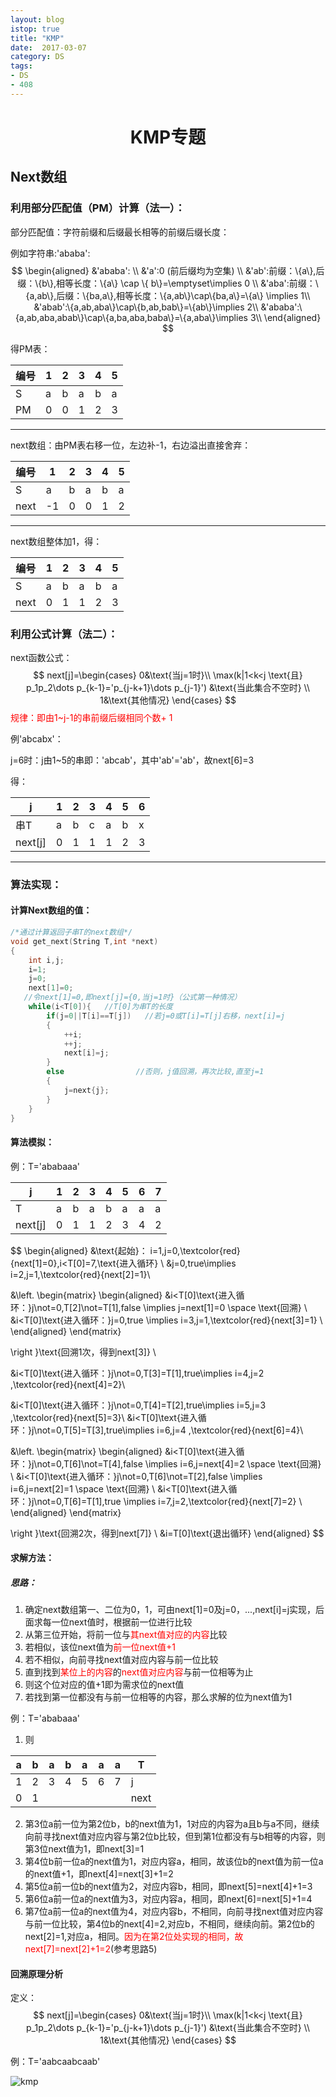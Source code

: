 ```yaml
---
layout: blog
istop: true
title: "KMP"
date:  2017-03-07
category: DS
tags:
- DS
- 408
---
```

# <center>KMP专题</center>

## Next数组

### 利用部分匹配值（PM）计算（法一）：

部分匹配值：字符前缀和后缀最长相等的前缀后缀长度：

例如字符串:'ababa': 
$$
\begin{aligned}
&'ababa': \\  
&'a':0 (前后缀均为空集) \\
&'ab':前缀：\{a\},后缀：\{b\},相等长度：\{a\} \cap \{ b\}=\emptyset\implies 0  \\
&'aba':前缀：\{a,ab\},后缀：\{ba,a\},相等长度：\{a,ab\}\cap\{ba,a\}=\{a\}  \implies 1\\
&'abab':\{a,ab,aba\}\cap\{b,ab,bab\}=\{ab\}\implies 2\\
&'ababa':\{a,ab,aba,abab\}\cap\{a,ba,aba,baba\}=\{a,aba\}\implies 3\\
\end{aligned}
$$

得PM表：

| 编号 | 1    | 2    | 3    | 4    | 5    |
| ---- | ---- | ---- | ---- | ---- | ---- |
| S    | a    | b    | a    | b    | a    |
| PM   | 0    | 0    | 1    | 2    | 3    |



---

next数组：由PM表右移一位，左边补-1，右边溢出直接舍弃：

| 编号 | 1    | 2    | 3    | 4    | 5    |
| ---- | ---- | ---- | ---- | ---- | ---- |
| S    | a    | b    | a    | b    | a    |
| next | -1   | 0    | 0    | 1    | 2    |

---

next数组整体加1，得：

| 编号 | 1    | 2    | 3    | 4    | 5    |
| ---- | ---- | ---- | ---- | ---- | ---- |
| S    | a    | b    | a    | b    | a    |
| next | 0    | 1    | 1    | 2    | 3    |



### 利用公式计算（法二）：

next函数公式：
$$
next[j]=\begin{cases}
0&\text{当j=1时}\\
\max(k|1<k<j \text{且} p_1p_2\dots p_{k-1}='p_{j-k+1}\dots p_{j-1}') &\text{当此集合不空时} \\
1&\text{其他情况}
\end{cases}
$$
<font color=red>规律：即由1~j-1的串前缀后缀相同个数+ 1</font>

例'abcabx'：

j=6时：j由1~5的串即：'abcab'，其中'ab'='ab'，故next[6]=3

得：

| j       | 1    | 2    | 3    | 4    | 5    | 6    |
| ------- | ---- | ---- | ---- | ---- | ---- | ---- |
| 串T     | a    | b    | c    | a    | b    | x    |
| next[j] | 0    | 1    | 1    | 1    | 2    | 3    |

---

### 算法实现：

#### 计算Next数组的值：

```c++
/*通过计算返回子串T的next数组*/
void get_next(String T,int *next)
{
    int i,j;
    i=1;
    j=0;
    next[1]=0;
   //令next[1]=0,即next[j]={0,当j=1时}（公式第一种情况）
    while(i<T[0]){   //T[0]为串T的长度
        if(j=0||T[i]==T[j])   //若j=0或T[i]=T[j]右移，next[i]=j
        {
            ++i;
            ++j;
            next[i]=j;
        }
        else				//否则，j值回溯，再次比较,直至j=1
        {
            j=next{j};
        }
    }
}
```

#### 算法模拟：

例：T='ababaaa'

| j       | 1    | 2    | 3    | 4    | 5    | 6    | 7    |
| ------- | ---- | ---- | ---- | ---- | ---- | ---- | ---- |
| T       | a    | b    | a    | b    | a    | a    | a    |
| next[j] | 0    | 1    | 1    | 2    | 3    | 4    | 2    |

$$
\begin{aligned}
&\text{起始}：
i=1,j=0,\textcolor{red}{next[1]=0},i<T[0]=7,\text{进入循环} \\
&j=0,true\implies i=2,j=1,\textcolor{red}{next[2]=1}\\

&\left.
\begin{matrix}
\begin{aligned}
   &i<T[0]\text{进入循环：}j\not=0,T[2]\not=T[1],false \implies j=next[1]=0 \space \text{回溯} \\
   &i<T[0]\text{进入循环：}j=0,true \implies i=3,j=1,\textcolor{red}{next[3]=1} \\
\end{aligned}
\end{matrix}

\right \}\text{回溯1次，得到next[3]} \\

&i<T[0]\text{进入循环：}j\not=0,T[3]=T[1],true\implies i=4,j=2 ,\textcolor{red}{next[4]=2}\\

&i<T[0]\text{进入循环：}j\not=0,T[4]=T[2],true\implies i=5,j=3 ,\textcolor{red}{next[5]=3}\\
&i<T[0]\text{进入循环：}j\not=0,T[5]=T[3],true\implies i=6,j=4 ,\textcolor{red}{next[6]=4}\\

&\left.
\begin{matrix}
\begin{aligned}
   &i<T[0]\text{进入循环：}j\not=0,T[6]\not=T[4],false \implies i=6,j=next[4]=2 \space \text{回溯} \\
   &i<T[0]\text{进入循环：}j\not=0,T[6]\not=T[2],false \implies i=6,j=next[2]=1 \space \text{回溯} \\
   &i<T[0]\text{进入循环：}j\not=0,T[6]=T[1],true \implies i=7,j=2,\textcolor{red}{next[7]=2} \\
\end{aligned}
\end{matrix}

\right \}\text{回溯2次，得到next[7]} \\
&i=T[0]\text{退出循环}
\end{aligned}
$$

#### 求解方法：

##### 思路：

1. 确定next数组第一、二位为0，1，可由next[1]=0及j=0，...,next[i]=j实现，后面求每一位next值时，根据前一位进行比较
2. 从第三位开始，将前一位与<font color=red>其next值对应的内容</font>比较
3. 若相似，该位next值为<font color=red>前一位next值+1</font>
4. 若不相似，向前寻找next值对应内容与前一位比较
5. 直到找到<font color=red>某位上的内容</font>的<font color=red>next值对应内容</font>与前一位相等为止
6. 则这个位对应的值+1即为需求位的next值
7. 若找到第一位都没有与前一位相等的内容，那么求解的位为next值为1

例：T='ababaaa'

1. 则

| a    | b    | a    | b    | a    | a    | a    | T    |
| ---- | ---- | ---- | ---- | ---- | ---- | ---- | ---- |
| 1    | 2    | 3    | 4    | 5    | 6    | 7    | j    |
| 0    | 1    |      |      |      |      |      | next |

2. 第3位a前一位为第2位b，b的next值为1，1对应的内容为a且b与a不同，继续向前寻找next值对应内容与第2位b比较，但到第1位都没有与b相等的内容，则第3位next值为1，即next[3]=1
3. 第4位b前一位a的next值为1，对应内容a，相同，故该位b的next值为前一位a的next值+1，即next[4]=next[3]+1=2
4. 第5位a前一位b的next值为2，对应内容b，相同，即next[5]=next[4]+1=3
5. 第6位a前一位a的next值为3，对应内容a，相同，即next[6]=next[5]+1=4
6. 第7位a前一位a的next值为4，对应内容b，不相同，向前寻找next值对应内容与前一位比较，第4位b的next[4]=2,对应b，不相同，继续向前。第2位b的next[2]=1,对应a，相同。<font color=red>因为在第2位处实现的相同，故next[7]=next[2]+1=2</font>(参考思路5)

#### 回溯原理分析

定义：
$$
next[j]=\begin{cases}
0&\text{当j=1时}\\
\max(k|1<k<j \text{且} p_1p_2\dots p_{k-1}='p_{j-k+1}\dots p_{j-1}') &\text{当此集合不空时} \\
1&\text{其他情况}
\end{cases}
$$

例：T='aabcaabcaab'

![kmp](https://github.com/Massters/Massters.github.io/blob/master/style/images/kmp.png)

